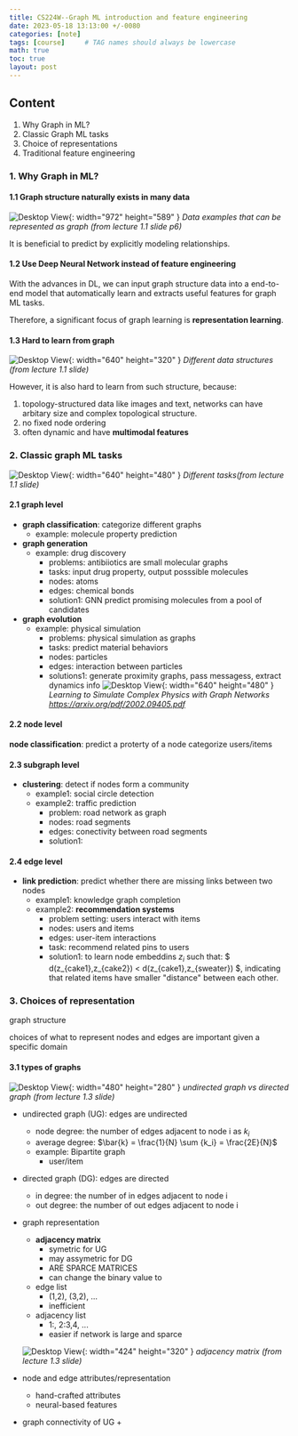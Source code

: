 ```yaml
---
title: CS224W--Graph ML introduction and feature engineering
date: 2023-05-18 13:13:00 +/-0080
categories: [note]
tags: [course]     # TAG names should always be lowercase
math: true
toc: true
layout: post
---
```


## Content
1. Why Graph in ML?
2. Classic Graph ML tasks
3. Choice of representations
4. Traditional feature engineering

### 1. Why Graph in ML?

#### 1.1 Graph structure naturally exists in many data
![Desktop View](/assets/img/post/2023-05-18-data-as-graphs-eg.png){: width="972" height="589" }
_Data examples that can be represented as graph (from lecture 1.1 slide p6)_

It is beneficial to predict by explicitly modeling relationships.

#### 1.2 Use Deep Neural Network instead of feature engineering
With the advances in DL, we can input graph structure data into a end-to-end model that automatically learn and extracts useful features for graph ML tasks.

Therefore, a significant focus of graph learning is **representation learning**.

#### 1.3 Hard to learn from graph

![Desktop View](/assets/img/post/2023-05-18-data-structure-compare.png){: width="640" height="320" }
_Different data structures (from lecture 1.1 slide)_

However, it is also hard to learn from such structure, because:

1. topology-structured data like images and text, networks can have arbitary size and complex topological structure.
2. no fixed node ordering
3. often dynamic and have **multimodal features**

### 2. Classic graph ML tasks

![Desktop View](/assets/img/post/2023-05-18-task-types.png){: width="640" height="480" }
_Different tasks(from lecture 1.1 slide)_

#### 2.1 graph level
- **graph classification**: categorize different graphs
  + example: molecule property prediction
- **graph generation**
  + example: drug discovery
    * problems: antibiiotics are small molecular graphs
    * tasks: input drug property, output posssible molecules
    * nodes: atoms
    * edges: chemical bonds
    * solution1: GNN predict promising molecules from a pool of candidates
- **graph evolution**
  + example: physical simulation
    * problems: physical simulation as graphs
    * tasks: predict material behaviors
    * nodes: particles
    * edges: interaction between particles
    * solutions1: generate proximity graphs, pass messagess, extract dynamics info
![Desktop View](/assets/img/post/2023-05-18-graph-evolution-example.png){: width="640" height="480" }
_Learning to Simulate Complex Physics with Graph Networks <https://arxiv.org/pdf/2002.09405.pdf>_


#### 2.2 node level
**node classification**: predict a proterty of a node
categorize users/items


#### 2.3 subgraph level
- **clustering**: detect if nodes form a community
  + example1: social circle detection
  + example2: traffic prediction
    * problem: road network as graph
    * nodes: road segments
    * edges: conectivity between road segments
    * solution1: 


#### 2.4 edge level
- **link prediction**: predict whether there are missing links between two nodes
  + example1: knowledge graph completion
  + example2: **recommendation systems**
    * problem setting: users interact with items
    * nodes: users and items
    * edges: user-item interactions
    * task: recommend related pins to users
    * solution1: to learn node embeddins $z_i$ such that: $ d(z_{cake1},z_{cake2}) < d(z_{cake1},z_{sweater}) $, indicating that related items have smaller "distance" between each other.

### 3. Choices of representation
graph structure

choices of what to represent nodes and edges are important given a specific domain

#### 3.1 types of graphs

![Desktop View](/assets/img/post/2023-05-18-dg-vs-udg.png){: width="480" height="280" }
_undirected graph vs directed graph (from lecture 1.3 slide)_

- undirected graph (UG): edges are undirected
  + node degree: the number of edges adjacent to node i as $k_i$
  + average degree: $\bar{k} = \frac{1}{N} \sum {k_i} = \frac{2E}{N}$
  + example: Bipartite graph
    * user/item
- directed graph (DG): edges are directed
  + in degree: the number of in edges adjacent to node i
  + out degree: the number of out edges adjacent to node i

- graph representation
  + **adjacency matrix**
    * symetric for UG
    * may assymetric for DG
    * ARE SPARCE MATRICES
    * can change the binary value to 
  + edge list
    * (1,2), (3,2), ...
    * inefficient
  + adjacency list
    * 1:, 2:3,4, ...
    * easier if network is large and sparce
 
  ![Desktop View](/assets/img/post/2023-05-18-adjacency-matrix.png){: width="424" height="320" }
_adjacency matrix (from lecture 1.3 slide)_

- node and edge attributes/representation
  + hand-crafted attributes
  + neural-based features

- graph connectivity of UG
  + 




